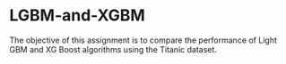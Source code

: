 # LGBM-and-XGBM
The objective of this assignment is to compare the performance of Light GBM and XG Boost algorithms using the Titanic dataset.
